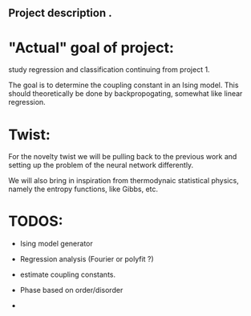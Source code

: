 ## Project description .
# "Actual" goal of project: 
study regression and classification continuing from project 1. 

The goal is to determine the coupling constant in an Ising model. 
This should theoretically be done by backpropogating, somewhat like linear regression. 

# Twist: 
For the novelty twist we will be pulling back to the previous work and setting up the 
problem of the neural network differently. 

We will also bring in inspiration from thermodynaic statistical physics, namely the entropy functions, like Gibbs, etc. 

# TODOS:

- Ising model generator

- Regression analysis (Fourier or polyfit ?) 

- estimate coupling constants.

- Phase based on order/disorder

- 
